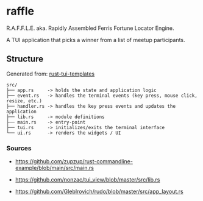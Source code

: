 # raffle

R.A.F.F.L.E. aka. Rapidly Assembled Ferris Fortune Locator Engine.

A TUI application that picks a winner from a list of meetup participants.

## Structure

Generated from: [rust-tui-templates](https://github.com/tui-rs-revival/rust-tui-template)

```text
src/
├── app.rs     -> holds the state and application logic
├── event.rs   -> handles the terminal events (key press, mouse click, resize, etc.)
├── handler.rs -> handles the key press events and updates the application
├── lib.rs     -> module definitions
├── main.rs    -> entry-point
├── tui.rs     -> initializes/exits the terminal interface
└── ui.rs      -> renders the widgets / UI
```

### Sources

- https://github.com/zupzup/rust-commandline-example/blob/main/src/main.rs

- https://github.com/nonzac/tui_view/blob/master/src/lib.rs

- https://github.com/GlebIrovich/rudo/blob/master/src/app_layout.rs

